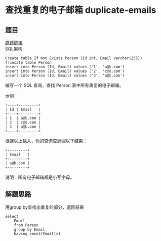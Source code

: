 # 查找重复的电子邮箱 duplicate-emails
## 题目
[原题链接](https://leetcode-cn.com/problems/duplicate-emails/)  
SQL架构

	Create table If Not Exists Person (Id int, Email varchar(255))
	Truncate table Person
	insert into Person (Id, Email) values ('1', 'a@b.com')
	insert into Person (Id, Email) values ('2', 'c@d.com')
	insert into Person (Id, Email) values ('3', 'a@b.com')
编写一个 SQL 查询，查找 Person 表中所有重复的电子邮箱。

示例：

	+----+---------+
	| Id | Email   |
	+----+---------+
	| 1  | a@b.com |
	| 2  | c@d.com |
	| 3  | a@b.com |
	+----+---------+
根据以上输入，你的查询应返回以下结果：

	+---------+
	| Email   |
	+---------+
	| a@b.com |
	+---------+
说明：所有电子邮箱都是小写字母。
## 解题思路
用group by查找出重复的部分，返回结果

	select
		Email
		from Person
		group by Email
		having count(Email)>1
